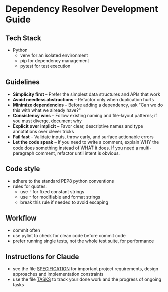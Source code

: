 # Dependency Resolver Development Guide

## Tech Stack

- Python
  - venv for an isolated environment
  - pip for dependency management
  - pytest for test execution

## Guidelines

- **Simplicity first** – Prefer the simplest data structures and APIs that work
- **Avoid needless abstractions** – Refactor only when duplication hurts
- **Minimize dependencies** – Before adding a dependency, ask "Can we do this with what we already have?"
- **Consistency wins** – Follow existing naming and file-layout patterns; if you must diverge, document why
- **Explicit over implicit** – Favor clear, descriptive names and type annotations over clever tricks
- **Fail fast** – Validate inputs, throw early, and surface actionable errors
- **Let the code speak** – If you need to write a comment, explain WHY the code does something instead of WHAT it does. If you need a multi-paragraph comment, refactor until intent is obvious.

## Code style

- adhere to the standard PEP8 python conventions
- rules for quotes:
  - use `'` for fixed constant strings
  - use `"` for modifiable and format strings
  - break this rule if needed to avoid escaping
  
## Workflow

- commit often
- use pylint to check for clean code before commit code
- prefer running single tests, not the whole test suite, for performance

## Instructions for Claude

- see the file [SPECIFICATION](./SPECIFICATION.md) for important project requirements, design approaches and implementation constraints
- use the file [TASKS](./TASKS.md) to track your done work and the progress of ongoing tasks
